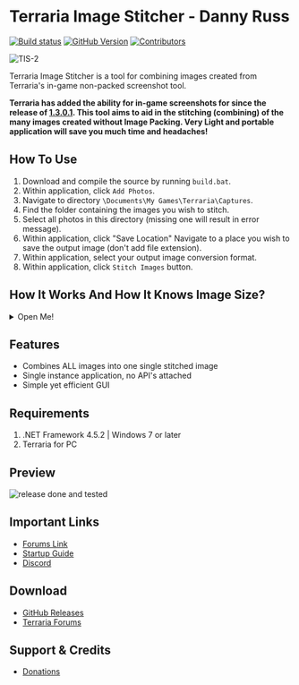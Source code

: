 # Terraria Image Stitcher - Danny Russ
[![Build status](https://ci.appveyor.com/api/projects/status/4je4mgn8thq15cf9?svg=true)](https://ci.appveyor.com/project/RussDev7/terrariaimagestitcher) [![GitHub Version](https://img.shields.io/github/tag/RussDev7/TerrariaImageStitcher.svg?label=GitHub)](https://github.com/RussDev7/TerrariaImageStitcher) [![Contributors](https://img.shields.io/github/contributors/RussDev7/TerrariaImageStitcher)](https://github.com/RussDev7/TerrariaImageStitcher)

![TIS-2](https://user-images.githubusercontent.com/33048298/182255984-25f066f8-3a30-4bec-906a-6f066dcd7646.png)  

Terraria Image Stitcher is a tool for combining images created from Terraria's in-game non-packed screenshot tool.

**Terraria has added the ability for in-game screenshots for since the release of [1.3.0.1](https://terraria.wiki.gg/wiki/Desktop_1.3.0.1). This tool aims to aid in the stitching (combining) of the many images created without Image Packing. Very Light and portable application will save you much time and headaches!**

## How To Use
 1. Download and compile the source by running `build.bat`.
 2. Within application, click `Add Photos`.
 3. Navigate to directory `\Documents\My Games\Terraria\Captures`.
 4. Find the folder containing the images you wish to stitch.
 5. Select all photos in this directory (missing one will result in error message).
 6. Within application, click "Save Location" Navigate to a place you wish to save the output image (don't add file extension).
 7. Within application, select your output image conversion format.
 8. Within application, click `Stitch Images` button.

## How It Works And How It Knows Image Size?
<details>
  <summary>Open Me!</summary>
  <p></p>
  This tool works by first getting the total amount of selected images.
  
  It then goes through each file name based on the first number before the "-" in the name. Example: 2875-1635.png.  
  From here we need to create a new image. We can use this file name number to calculate the final images height & width. How? Simple,  
  
  **In this example:**  
  2875  
  2875  
  3001  
  3001  
  3127  
  3127  
  3253  
  3253
  
  Number of images with **xxxx: 2**  
  Number of image groups with a new **xxxx: 4**  
  This means the **width is 4** and the **height is 2**.  
  
  We then add the first 2 images based on name going from top to bottom, and repeat left to right for the next 3 (for a width of 4).  
  
  Then we crop out the empty space and walah! It's stitched! And yes, doing this sounds easy on paper, but the process is much harder!  
  Let's just enjoy the fact I suffered for you!
</details>

## Features
 - Combines ALL images into one single stitched image
 - Single instance application, no API's attached
 - Simple yet efficient GUI

## Requirements
 1. .NET Framework 4.5.2 | Windows 7 or later
 2. Terraria for PC

## Preview
![release done and tested](https://user-images.githubusercontent.com/33048298/182256193-238ca989-5e17-4d1c-bbd1-a073d4cb6406.PNG)


## Important Links

- [Forums Link](https://forums.terraria.org/index.php?threads/terrariaimagestitcher-image-stitcher-for-terrarias-image-packer.104761/)
- [Startup Guide](https://forums.terraria.org/index.php?threads/terrariaimagestitcher-image-stitcher-for-terrarias-image-packer.104761/)
- [Discord](https://discord.gg/fEK6eE7W)

## Download

- [GitHub Releases](https://github.com/RussDev7/TerrariaImageStitcher/releases)
- [Terraria Forums](https://forums.terraria.org/index.php?threads/terrariaimagestitcher-image-stitcher-for-terrarias-image-packer.104761/)

## Support & Credits

- [Donations](https://www.paypal.com/cgi-bin/webscr?cmd=_donations&business=imthedude030@gmail.com&lc=US&item_name=Donation&currency_code=USD&bn=PP%2dDonationsBF)
